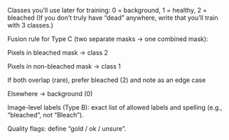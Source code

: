 Classes you’ll use later for training:
0 = background, 1 = healthy, 2 = bleached
(If you don’t truly have “dead” anywhere, write that you’ll train with 3 classes.)

Fusion rule for Type C (two separate masks → one combined mask):

Pixels in bleached mask → class 2

Pixels in non-bleached mask → class 1

If both overlap (rare), prefer bleached (2) and note as an edge case

Elsewhere → background (0)

Image-level labels (Type B): exact list of allowed labels and spelling (e.g., “bleached”, not “Bleach”).

Quality flags: define “gold / ok / unsure”.